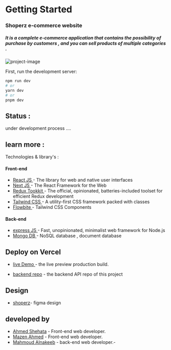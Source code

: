 # Getting Started

### Shoperz e-commerce website
##### It is a complete e-commerce application that contains the possibility of purchase by customers , and you can sell products of multiple categories .


![project-image](https://i.postimg.cc/3J59KSDf/Screenshot-2023-05-24-140331.png)


First, run the development server:

```bash
npm run dev
# or
yarn dev
# or
pnpm dev
```


## Status :
under development process ....

## learn more : 
Technologies & library's :

#### Front-end 
- [ React JS ](https://react.dev/) - The library for web and native user interfaces 
- [ Next JS ](https://nextjs.org/) - The React Framework for the Web
- [ Redux Tookkit ](https://redux-toolkit.js.org/) - The official, opinionated, batteries-included toolset for efficient Redux development
- [ Tailwind CSS ](https://tailwindcss.com/) - A utility-first CSS framework packed with classes
- [ Flowbite ](https://flowbite-react.com/) - Tailwind CSS Components

#### Back-end 
- [ express JS ](http://expressjs.com/) - Fast, unopinionated, minimalist web framework for Node.js
- [ Mongo DB ](https://www.mongodb.com/) - NoSQL database , document database


## Deploy on Vercel
- [live Demo ](https://shoperz.vercel.app) - the live preview production build.

- [backend repo](https://github.com/7odadocoding/shoperz) - the backend API repo of this project 

## Design
- [shoperz](https://www.figma.com/file/UU47vI6kMei6yCO0HK6jEx/eCommerce---Demo-UI-Kit---FREE-(Community)?type=design&node-id=1627%3A37733&t=Bt4XY8y573YCoS85-1)- figma design 

## developed by
- [Ahmed Shehata](https://github.com/AhmedShehata98/) - Front-end web developer.
- [Mazen Ahmed](https://github.com/mazen-Ah) - Front-end web developer.
- [Mahmoud Alnakeeb](https://github.com/mahmoudalnkeeb) - back-end web developer.- 
